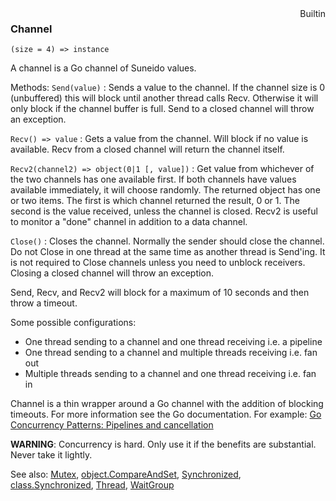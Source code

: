 <div style="float:right"><span class="builtin">Builtin</span></div>

### Channel

``` suneido
(size = 4) => instance
```

A channel is a Go channel of Suneido values.

Methods:
`Send(value)`
: Sends a value to the channel. If the channel size is 0 (unbuffered) this will block until another thread calls Recv. Otherwise it will only block if the channel buffer is full. Send to a closed channel will throw an exception.

`Recv() => value`
: Gets a value from the channel. Will block if no value is available. Recv from a closed channel will return the channel itself.

`Recv2(channel2) => object(0|1 [, value])`
: Get value from whichever of the two channels has one available first. If both channels have values available immediately, it will choose randomly. The returned object has one or two items. The first is which channel returned the result, 0 or 1. The second is the value received, unless the channel is closed. Recv2 is useful to monitor a "done" channel in addition to a data channel.

`Close()`
: Closes the channel. Normally the sender should close the channel. Do not Close in one thread at the same time as another thread is Send'ing. It is not required to Close channels unless you need to unblock receivers. Closing a closed channel will throw an exception.

Send, Recv, and Recv2 will block for a maximum of 10 seconds and then throw a timeout.

Some possible configurations:

-	One thread sending to a channel and one thread receiving  i.e. a pipeline
-	One thread sending to a channel and multiple threads receiving i.e. fan out
-	Multiple threads sending to a channel and one thread receiving i.e. fan in


Channel is a thin wrapper around a Go channel with the addition of blocking timeouts. For more information see the Go documentation. For example: [Go Concurrency Patterns: Pipelines and cancellation](<https://go.dev/blog/pipelines>)

**WARNING**: Concurrency is hard. Only use it if the benefits are substantial. Never take it lightly.


See also:
[Mutex](<Mutex.md>),
[object.CompareAndSet](<Object/object.CompareAndSet.md>),
[Synchronized](<Synchronized.md>),
[class.Synchronized](<Class/class.Synchronized.md>),
[Thread](<Thread.md>),
[WaitGroup](<WaitGroup.md>)
